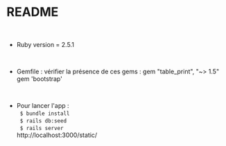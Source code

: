 # README
<br />

* Ruby version = 2.5.1
<br />

* Gemfile : vérifier la présence de ces gems :
gem "table_print", "~> 1.5"
gem 'bootstrap'
<br />

* Pour lancer l'app : <br />
<code> $ bundle install </code> <br />
<code> $ rails db:seed </code> <br />
<code> $ rails server  </code> <br />
http://localhost:3000/static/
